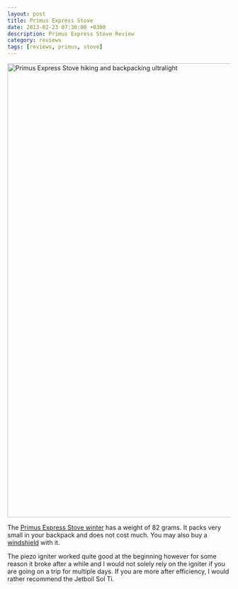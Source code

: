 ```yaml
---
layout: post
title: Primus Express Stove
date: 2013-02-23 07:30:00 +0300
description: Primus Express Stove Review
category: reviews
tags: [reviews, primus, stove]
---
```

<a href="https://www.flickr.com/photos/90204224@N07/8372540157" title="Primus Express Stove"><img src="https://farm9.staticflickr.com/8329/8372540157_94d5f4fca6_b.jpg" width="683" height="1024" alt="Primus Express Stove hiking and backpacking ultralight"></a><!--more-->

The <a href="http://www.primus.eu/Templates/Pages/3_cols_white_middle.aspx?SectionId=5888" target="_blank">Primus Express Stove winter</a> has a weight of 82 grams. It packs very small in your backpack and does not cost much. You may also buy a <a href="http://www.primus.eu/Templates/Pages/Product.aspx?ItemId=87476" target="_blank">windshield</a> with it. 

The piezo igniter worked quite good at the beginning however for some reason it broke after a while and I would not solely rely on the igniter if you are going on a trip for multiple days. If you are more after efficiency, I would rather recommend the Jetboil Sol Ti.

<script type="text/javascript">
amzn_assoc_placement = "adunit0";
amzn_assoc_search_bar = "false";
amzn_assoc_tracking_id = "hikeve-20";
amzn_assoc_search_bar_position = "top";
amzn_assoc_ad_mode = "search";
amzn_assoc_ad_type = "smart";
amzn_assoc_marketplace = "amazon";
amzn_assoc_region = "US";
amzn_assoc_title = "Primus Stove Suggestions";
amzn_assoc_default_search_phrase = "primus express";
amzn_assoc_default_category = "All";
amzn_assoc_linkid = "3b59edd59f23213f9e3bbcd8046ee503";
</script>
<script src="//z-na.amazon-adsystem.com/widgets/onejs?MarketPlace=US"></script>
